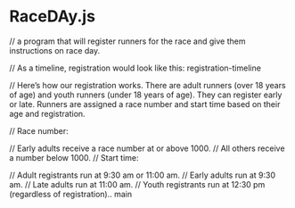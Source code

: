 # RaceDAy.js
// a program that will register runners for the race and give them instructions on race day.

// As a timeline, registration would look like this: registration-timeline

// Here’s how our registration works. There are adult runners (over 18 years of age) and youth runners (under 18 years of age). They can register early or late. Runners are assigned a race number and start time based on their age and registration.

// Race number:

// Early adults receive a race number at or above 1000.
// All others receive a number below 1000.
// Start time:

// Adult registrants run at 9:30 am or 11:00 am.
// Early adults run at 9:30 am.
// Late adults run at 11:00 am.
// Youth registrants run at 12:30 pm (regardless of registration)..
 main

